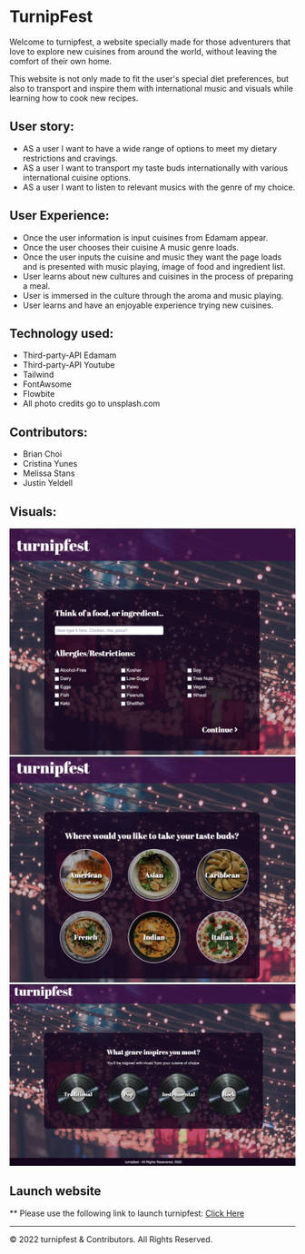 # TurnipFest
Welcome to turnipfest, a website specially made for those adventurers that love to explore new cuisines from around the world, without leaving the comfort of their own home. 

This website is not only made to fit the user's special diet preferences, but also to transport and inspire them with international music and visuals while learning how to cook new recipes.


<!-- ## Description:
 Help the user explore new cultures by producing recipes to different cuisines and music from different cultures based on the users personal diet and music preference. -->


## User story:
- AS a user I want to have a wide range of options to meet my dietary restrictions and cravings.
- AS a user I want to transport my taste buds internationally with various international cuisine options.
- AS a user I want to listen to relevant musics with the genre of my choice.


## User Experience:
- Once the user information is input cuisines from Edamam appear.
- Once the user chooses their cuisine A music genre loads.
- Once the user inputs the cuisine and music they want the page loads and is presented with music playing, image of food and ingredient list.
- User learns about new cultures and cuisines in the process of preparing a meal.
- User is immersed in the culture through the aroma and music playing.
- User learns and have an enjoyable experience trying new cuisines.


## Technology used:
- Third-party-API Edamam
- Third-party-API Youtube 
- Tailwind
- FontAwsome
- Flowbite
- All photo credits go to unsplash.com


## Contributors:
- Brian Choi 
- Cristina Yunes 
- Melissa Stans
- Justin Yeldell

## Visuals:
![turnipfest first set of questions](./assets/images/turnipfest-first.png)
![turnipfest cuisine preference question](./assets/images/turnipfest-cuisines.png)
![turnipfest cuisine genre preference question](./assets/images/turnipfest-genres.png)

## Launch website

** Please use the following link to launch turnipfest: [Click Here](https://yuyitax.github.io/TurnipFest/)


- - -
© 2022 turnipfest & Contributors. All Rights Reserved.
